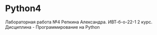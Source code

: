 # Python4
Лабораторная работа №4 Репкина Александра. ИВТ-б-о-22-1 2 курс. Дисциплина - Программирование на Python
